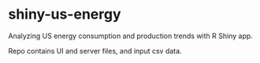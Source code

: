 # shiny-us-energy
Analyzing US energy consumption and production trends with R Shiny app.

Repo contains UI and server files, and input csv data.
